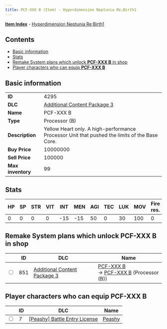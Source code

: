 ```yaml
---
title: PCF-XXX B (Item) - Hyperdimension Neptunia Re;Birth1
---
```


[**Item Index**](/neptunia/rb1/item/index.html) - [Hyperdimension Neptunia Re;Birth1](/neptunia/rb1)

## Contents

- [Basic information](#basic-information)
- [Stats](#stats)
- [Remake System plans which unlock **PCF-XXX B** in shop](#remake-system-plans-which-unlock-pcf-xxx-b-in-shop)
- [Player characters who can equip **PCF-XXX B**](#player-characters-who-can-equip-pcf-xxx-b)

## Basic information

|   |   |
| -- | -- |
| **ID** | 4295 |
| **DLC** | [Additional Content Package 3](/neptunia/rb1/dlc/12-pack3.html) |
| **Name** | PCF-XXX B |
| **Type** | Processor (B) |
| **Description** | Yellow Heart only. A high-performance Processor Unit that pushed the limits of the Base Core. |
| **Buy Price** | 10000000 |
| **Sell Price** | 100000 |
| **Max inventory** | 99 |


## Stats

| HP | SP | STR | VIT | INT | MEN | AGI | TEC | LUK | MOV | Fire res. | Ice res. | Wind res. | Lightning res. |
| -- | -- | --- | --- | --- | --- | --- | --- | --- | --- | --------- | -------- | --------- | -------------- |
| 0 | 0 | 0 | 0 | -15 | -15 | 50 | 0 | 30 | 100 | 0 | 0 | 0 | 0 |


## Remake System plans which unlock **PCF-XXX B** in shop

|    | ID | DLC | Name |
| -- | -- | --- | ---- |
| <input type="checkbox" id="rb1-remake-12-851" class="trackbox" /> | 851 | [Additional Content Package 3](/neptunia/rb1/dlc/12-pack3.html) | [PCF-XXX B](/neptunia/rb1/remake/12-851-pcf-xxx-b.html)<br /> → [PCF-XXX B](/neptunia/rb1/item/12-4295-pcf-xxx-b.html) (Processor (B)) |


## Player characters who can equip **PCF-XXX B**

|    | ID | DLC | Name |
| -- | -- | --- | ---- |
| <input type="checkbox" id="rb1-player-8-7" class="trackbox" /> | 7 | [[Peashy] Battle Entry License](/neptunia/rb1/dlc/8-peashy.html) | [Peashy](/neptunia/rb1/player/8-7-peashy.html) |
